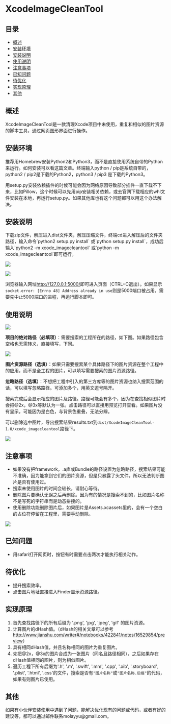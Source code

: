 # XcodeImageCleanTool
## 目录
- [概述](#description)
- [安装环境](#environment)
- [安装说明](#installation)
- [使用说明](#usage)
- [注意事项](#attation)
- [已知问题](#issue)
- [待优化](#optimization)
- [实现原理](#implement)
- [其他](#other)

<h2 id="description">概述</h2>
XcodeImageCleanTool是一款清理Xcode项目中未使用，重复和相似的图片资源的脚本工具，通过网页图形界面进行操作。

<h2 id="environment">安装环境</h2>
推荐用Homebrew安装Python2和Python3，而不是直接使用系统自带的Python来运行。如何安装可以看这篇文章<https://stringpiggy.hpd.io/mac-osx-python3-dual-install/>。终端输入python / pip是系统自带的，python2 / pip2是下载的Python2，python3 / pip3 是下载的Python3。


用setup.py安装依赖插件的时候可能会因为网络原因导致部分插件一直下载不下来，比如Pillow，这个时候可以先用pip安装相关依赖，或去官网下载相应的whl文件安装在本地，再运行setup.py。如果其他库也有这个问题都可以用这个办法解决。

<h2 id="installation">安装说明</h2>
下载zip文件，解压进入dist文件夹，解压压缩文件，终端cd进入解压后的文件夹路径，输入命令`python2 setup.py install` 或`python setup.py install`，成功后输入`python2 -m xcode_imagecleantool` 或`python -m xcode_imagecleantool`即可运行。

![](http://upload-images.jianshu.io/upload_images/205216-e89c4e5220184975.png?imageMogr2/auto-orient/strip%7CimageView2/2/w/1240)
  
![](http://upload-images.jianshu.io/upload_images/205216-64d471c47f87233f.png?imageMogr2/auto-orient/strip%7CimageView2/2/w/1240)

浏览器输入网址<http://127.0.0.1:5000/>即可进入页面（CTRL+C退出）。如果显示`socket.error: [Errno 48] Address already in use`则是5000端口被占用，需要先中止5000端口的进程，再运行脚本即可。

<h2 id="usage">使用说明</h2>

![](http://upload-images.jianshu.io/upload_images/205216-0e2ed14c58991dd1.png?imageMogr2/auto-orient/strip%7CimageView2/2/w/1240)

**项目的绝对路径（必填项）**：需要搜索的工程所在的路径，如下图。如果路径包含空格也无需转义，直接填写，下同。

![](http://upload-images.jianshu.io/upload_images/205216-6c2988faf5e36198.png?imageMogr2/auto-orient/strip%7CimageView2/2/w/1240)

**图片资源路径（选填）**：如果只需要搜索某个具体路径下的图片资源在整个工程中的应用，而不是全工程的图片，可以填写需要搜索的图片资源路径。

**忽略路径（选填）**：不想把工程中引入的第三方库等的图片资源也纳入搜索范围的话，可以填写忽略路径。可添加多个，用英文逗号隔开。

搜索完成后会显示相应的图片及路径。路径可能会有多个，因为在查找相似图片时会把@2x，@3x等默认为一张。点击路径可以直接用预览打开查看。如果图片没有显示，可能因为是白色，与背景色重叠，无法分辨。

可以删除选中图片，导出搜索结果results.txt到`dist/XcodeImageCleanTool-1.0/xcode_imagecleantool`路径下。

![](http://upload-images.jianshu.io/upload_images/205216-4df8fe51638450f5.png?imageMogr2/auto-orient/strip%7CimageView2/2/w/1240)

<h2 id="attation">注意事项</h2>

- 如果没有把framework，.a库或Bundle的路径设置为忽略路径，搜索结果可能不准确，因为能拿到它们的图片资源，但是只暴露了头文件，所以无法判断图片是否有使用过。
- 搜索未使用图片的时间会较长，请耐心等待。
- 删除图片要确认无误之后再删除。因为有的情况是搜索不到的，比如图片名称不是写死的字符串而是动态拼接的。
- 使用删除功能删除图片后，如果图片是Assets.xcassets里的，会有一个空白的占位符停留在工程里，需要手动删除。

![](http://upload-images.jianshu.io/upload_images/205216-98c2baaa4bf1a44a.png?imageMogr2/auto-orient/strip%7CimageView2/2/w/1240)

<h2 id="issue">已知问题</h2>

- 用safari打开网页时，按钮有时需要点击两次才能执行相关动作。

<h2 id="optimization">待优化</h2>

- 提升搜索效率。
- 点击图片地址直接进入Finder显示资源路径。

<h2 id="implement">实现原理</h2>

1. 首先查找路径下的所有后缀为 '.png', 'jpg', 'jpeg', 'gif' 的图片资源。
2. 计算图片的dHash值。（dHash的相关文章可以参考<http://www.jianshu.com/writer#/notebooks/422841/notes/16529854/preview>）
3. 具有相同dHash值，并且名称相同的图片为重复图片。
4. 先把@2x，@3x的图片合成为一张图片（同名且路径相同），之后如果存在dHash值相同的图片，则为相似图片。
5. 遍历工程下所有后缀为'.h', '.m', '.swift', '.mm', '.cpp', '.xib', '.storyboard', '.plist', '.html', '.css'的文件，搜索是否有`"图片名称"`或`"图片名称.后缀"`的代码，如果有则图片已使用。

<h2 id="other">其他</h2>
如果有小伙伴安装使用中遇到了问题，能解决优化现有的问题或代码，或者有好的建议等，都可以通过邮件联系molayyu@gmail.com。
